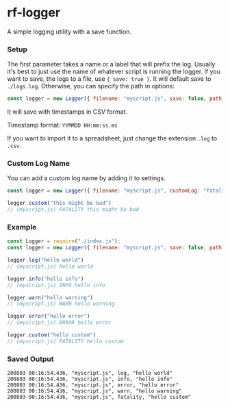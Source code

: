 # rf-logger

A simple logging utility with a save function.

### Setup
The first parameter takes a name or a label that will prefix the log.  Usually it's best to just use the name of whatever script is running the logger.
If you want to save, the logs to a file, use `{ save: true }`.
It will default save to `./logs.log`.
Otherwise, you can specify the path in options:
```javascript 
const logger = new Logger({ filename: "myscript.js", save: false, path: "./logs.log" });
```
It will save with timestamps in CSV format.

Timestamp format: `YYMMDD HH:mm:ss.ms`

If you want to import it to a spreadsheet, just change the extension `.log` to `.csv`.

### Custom Log Name
You can add a custom log name by adding it to settings. 
```javascript 
const logger = new Logger({ filename: "myscript.js", customLog: "fatality"});

logger.custom("this might be bad")
// (myscript.js) FATALITY this might be bad
```

### Example
```javascript
const Logger = require("./index.js");
const logger = new Logger({ filename: "myscript.js", save: false, path: "./logs.log", customLog: "fatality" });

logger.log("hello world")
// (myscript.js) hello world 

logger.info("hello info")
// (myscript.js) INFO hello info

logger.warn("hello warning")
// (myscript.js) WARN hello warning

logger.error("hello error")
// (myscript.js) ERROR hello error

logger.custom("hello custom")
// (myscript.js) FATALITY hello custom
```

### Saved Output
```
200803 00:16:54.436, "myscript.js", log, "hello world"
200803 00:16:54.436, "myscript.js", info, "hello info"
200803 00:16:54.436, "myscript.js", error, "hello error"
200803 00:16:54.436, "myscript.js", warn, "hello warning"
200803 00:16:54.436, "myscript.js", fatality, "hello custom"
```
 
